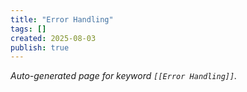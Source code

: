 ```yaml
---
title: "Error Handling"
tags: []
created: 2025-08-03
publish: true
---
```


_Auto-generated page for keyword `[[Error Handling]]`._
